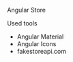 Angular Store


Used tools
<ul>
    <li>Angular Material</li>
    <li>Angular Icons</li>
    <li>fakestoreapi.com</li>
</ul>
